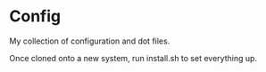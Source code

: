 # Config

My collection of configuration and dot files.

Once cloned onto a new system, run install.sh to set everything up.
